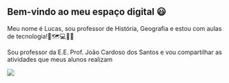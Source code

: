 ## Bem-vindo ao meu espaço digital 😃

Meu nome é Lucas, sou professor de História, Geografia e estou com aulas de tecnologia!📖🗺️💻🤍🖤

Sou professor da E.E. Prof. João Cardoso dos Santos e vou compartilhar as atividades que meus alunos realizam

![](https://media1.tenor.com/m/HGnNCtRVR7YAAAAC/aliens-ancient-explaining.gif)
